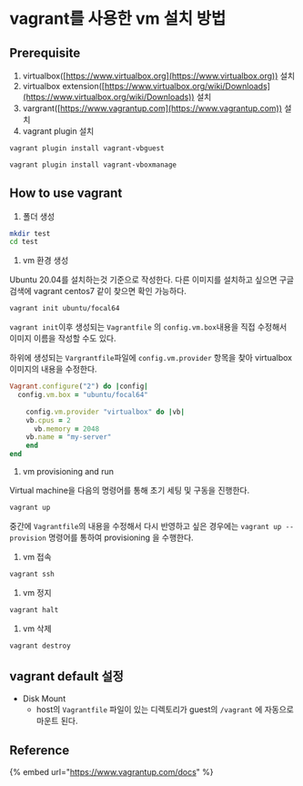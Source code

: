 # vagrant를 사용한 vm 설치 방법

## Prerequisite

1. virtualbox([https://www.virtualbox.org](https://www.virtualbox.org)) 설치
2. virtualbox extension([https://www.virtualbox.org/wiki/Downloads](https://www.virtualbox.org/wiki/Downloads)) 설치
3. vargrant([https://www.vagrantup.com](https://www.vagrantup.com)) 설치
4. vagrant plugin 설치

```bash
vagrant plugin install vagrant-vbguest
```

```bash
vagrant plugin install vagrant-vboxmanage
```

## How to use vagrant

1. 폴더 생성

```bash
mkdir test
cd test
```

1. vm 환경 생성

Ubuntu 20.04를 설치하는것 기준으로 작성한다. 다른 이미지를 설치하고 싶으면 구글 검색에 vagrant centos7 같이 찾으면 확인 가능하다.

```bash
vagrant init ubuntu/focal64
```

`vagrant init`이후 생성되는 `Vagrantfile` 의 `config.vm.box`내용을 직접 수정해서 이미지 이름을 작성할 수도 있다.

하위에 생성되는 `Vargrantfile`파일에 `config.vm.provider` 항목을 찾아 virtualbox 이미지의 내용을 수정한다.

```ruby
Vagrant.configure("2") do |config|
  config.vm.box = "ubuntu/focal64"
  
	config.vm.provider "virtualbox" do |vb|
  	vb.cpus = 2
	  vb.memory = 2048
  	vb.name = "my-server"
	end
end
```

1. vm provisioning and run

Virtual machine을 다음의 명령어를 통해 초기 세팅 및 구동을 진행한다.

```bash
vagrant up
```

중간에 `Vagrantfile`의 내용을 수정해서 다시 반영하고 싶은 경우에는 `vagrant up --provision` 명령어를 통하여 provisioning 을 수행한다.

1. vm 접속

```bash
vagrant ssh
```

1. vm 정지

```bash
vagrant halt
```

1. vm 삭제

```bash
vagrant destroy
```

## vagrant default 설정

* Disk Mount
  * host의 `Vagrantfile` 파일이 있는 디렉토리가 guest의 `/vagrant` 에 자동으로 마운트 된다.

## Reference

{% embed url="https://www.vagrantup.com/docs" %}
